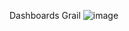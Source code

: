 Dashboards Grail
![image](https://github.com/user-attachments/assets/878ba301-4277-4933-8b3e-dc9556a3d51d)
